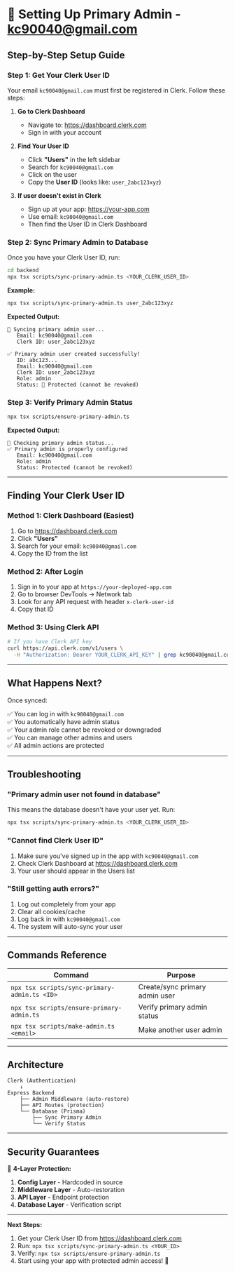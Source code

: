 # 🔐 Setting Up Primary Admin - kc90040@gmail.com

## Step-by-Step Setup Guide

### Step 1: Get Your Clerk User ID

Your email `kc90040@gmail.com` must first be registered in Clerk. Follow these steps:

1. **Go to Clerk Dashboard**
   - Navigate to: https://dashboard.clerk.com
   - Sign in with your account

2. **Find Your User ID**
   - Click **"Users"** in the left sidebar
   - Search for `kc90040@gmail.com`
   - Click on the user
   - Copy the **User ID** (looks like: `user_2abc123xyz`)

3. **If user doesn't exist in Clerk**
   - Sign up at your app: https://your-app.com
   - Use email: `kc90040@gmail.com`
   - Then find the User ID in Clerk Dashboard

### Step 2: Sync Primary Admin to Database

Once you have your Clerk User ID, run:

```bash
cd backend
npx tsx scripts/sync-primary-admin.ts <YOUR_CLERK_USER_ID>
```

**Example:**
```bash
npx tsx scripts/sync-primary-admin.ts user_2abc123xyz
```

**Expected Output:**
```
🔐 Syncing primary admin user...
   Email: kc90040@gmail.com
   Clerk ID: user_2abc123xyz

✅ Primary admin user created successfully!
   ID: abc123...
   Email: kc90040@gmail.com
   Clerk ID: user_2abc123xyz
   Role: admin
   Status: 🔐 Protected (cannot be revoked)
```

### Step 3: Verify Primary Admin Status

```bash
npx tsx scripts/ensure-primary-admin.ts
```

**Expected Output:**
```
🔐 Checking primary admin status...
✅ Primary admin is properly configured
   Email: kc90040@gmail.com
   Role: admin
   Status: Protected (cannot be revoked)
```

---

## Finding Your Clerk User ID

### Method 1: Clerk Dashboard (Easiest)

1. Go to https://dashboard.clerk.com
2. Click **"Users"**
3. Search for your email: `kc90040@gmail.com`
4. Copy the ID from the list

### Method 2: After Login

1. Sign in to your app at `https://your-deployed-app.com`
2. Go to browser DevTools → Network tab
3. Look for any API request with header `x-clerk-user-id`
4. Copy that ID

### Method 3: Using Clerk API

```bash
# If you have Clerk API key
curl https://api.clerk.com/v1/users \
  -H "Authorization: Bearer YOUR_CLERK_API_KEY" | grep kc90040@gmail.com
```

---

## What Happens Next?

Once synced:

✅ You can log in with `kc90040@gmail.com`  
✅ You automatically have admin status  
✅ Your admin role cannot be revoked or downgraded  
✅ You can manage other admins and users  
✅ All admin actions are protected  

---

## Troubleshooting

### "Primary admin user not found in database"

This means the database doesn't have your user yet. Run:
```bash
npx tsx scripts/sync-primary-admin.ts <YOUR_CLERK_USER_ID>
```

### "Cannot find Clerk User ID"

1. Make sure you've signed up in the app with `kc90040@gmail.com`
2. Check Clerk Dashboard at https://dashboard.clerk.com
3. Your user should appear in the Users list

### "Still getting auth errors?"

1. Log out completely from your app
2. Clear all cookies/cache
3. Log back in with `kc90040@gmail.com`
4. The system will auto-sync your user

---

## Commands Reference

| Command | Purpose |
|---------|---------|
| `npx tsx scripts/sync-primary-admin.ts <ID>` | Create/sync primary admin user |
| `npx tsx scripts/ensure-primary-admin.ts` | Verify primary admin status |
| `npx tsx scripts/make-admin.ts <email>` | Make another user admin |

---

## Architecture

```
Clerk (Authentication)
    ↓
Express Backend
    ├── Admin Middleware (auto-restore)
    ├── API Routes (protection)
    └── Database (Prisma)
        ├── Sync Primary Admin
        └── Verify Status
```

---

## Security Guarantees

🔐 **4-Layer Protection:**
1. **Config Layer** - Hardcoded in source
2. **Middleware Layer** - Auto-restoration
3. **API Layer** - Endpoint protection
4. **Database Layer** - Verification script

---

**Next Steps:**
1. Get your Clerk User ID from https://dashboard.clerk.com
2. Run: `npx tsx scripts/sync-primary-admin.ts <YOUR_ID>`
3. Verify: `npx tsx scripts/ensure-primary-admin.ts`
4. Start using your app with protected admin access! 🎉

